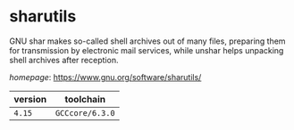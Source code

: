 # sharutils

GNU shar makes so-called shell archives out of many files, preparing them for transmission by  electronic mail services, while unshar helps unpacking shell archives after reception.

*homepage*: <https://www.gnu.org/software/sharutils/>

version | toolchain
--------|----------
``4.15`` | ``GCCcore/6.3.0``
